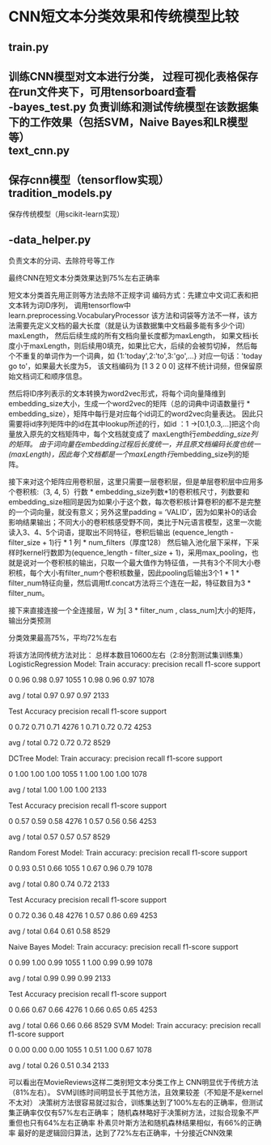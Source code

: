 CNN短文本分类效果和传统模型比较
===
train.py <br> 
---
训练CNN模型对文本进行分类， 过程可视化表格保存在run文件夹下，可用tensorboard查看<br> 
-bayes_test.py 负责训练和测试传统模型在该数据集下的工作效果（包括SVM，Naive Bayes和LR模型等）<br> 
text_cnn.py<br> 
---
保存cnn模型（tensorflow实现）<br> 
tradition_models.py<br> 
---
保存传统模型（用scikit-learn实现）<br> 

-data_helper.py<br> 
---
负责文本的分词、去除符号等工作<br> 

最终CNN在短文本分类效果达到75%左右正确率<br>

短文本分类首先用正则等方法去除不正规字词
编码方式：先建立中文词汇表和把文本转为词ID序列，
调用tensorflow中 learn.preprocessing.VocabularyProcessor
该方法和词袋等方法不一样，该方法需要先定义文档的最大长度（就是认为该数据集中文档最多能有多少个词）maxLength， 然后后续生成的所有文档向量长度都为maxLength，
如果文档i长度小于maxLength，则后续用0填充，如果比它大，后续的会被剪切掉，
然后每个不重复的单词作为一个词典，如
{1:'today',2:'to',3:'go',...}
对应一句话：'today go to'，如果最大长度为5，
该文档编码为 [1 3 2 0 0] 
这样不统计词频，但保留原始文档词汇和顺序信息。

然后将ID序列表示的文本转换为word2vec形式，将每个词向量降维到embedding_size大小，生成一个word2vec的矩阵（总的词典中词语数量行 * embedding_size），矩阵中每行是对应每个id词汇的word2vec向量表达。
因此只需要将id序列矩阵中的id在其中lookup所述的行，如id ：1 ->[0.1,0.3,...]把这个向量放入原先的文档矩阵中，每个文档就变成了
maxLength行*embedding_size列的矩阵。
由于词向量在embedding过程后长度统一，并且原文档编码长度也统一(maxLength)，因此每个文档都是一个maxLength行*embedding_size列的矩阵。

接下来对这个矩阵应用卷积层，这里只需要一层卷积层，但是单层卷积层中应用多个卷积核:（3, 4, 5）行数 * embedding_size列数*1的卷积核尺寸，列数要和embedding_size相同是因为如果小于这个数，每次卷积核计算卷积的都不是完整的一个词向量，就没有意义；另外这里padding = ‘VALID’，因为如果补0的话会影响结果输出；不同大小的卷积核感受野不同，类比于N元语言模型，这里一次能读入3、4、5个词语，提取出不同特征，卷积后输出
(equence_length - filter_size + 1)行 * 1 列 * num_filters（厚度128）
然后输入池化层下采样，下采样时kernel行数即为(equence_length - filter_size + 1)，采用max_pooling，也就是说对一个卷积核的输出，只取一个最大值作为特征值，一共有3个不同大小卷积核，每个大小有filter_num个卷积核数量，因此pooling后输出3个1 * 1 * filter_num特征向量，然后调用tf.concat方法将三个连在一起，特征数目为3 * filter_num。

接下来直接连接一个全连接层，W 为[ 3 * filter_num , class_num]大小的矩阵，输出分类预测

分类效果最高75%，平均72%左右

将该方法同传统方法对比：
总样本数目10600左右（2:8分割测试集训练集）
LogisticRegression Model:
Train accuracy:
precision recall f1-score support

0 0.96 0.98 0.97 1055
1 0.98 0.96 0.97 1078

avg / total 0.97 0.97 0.97 2133

Test Accuracy
precision recall f1-score support

0 0.72 0.71 0.71 4276
1 0.71 0.72 0.72 4253

avg / total 0.72 0.72 0.72 8529

DCTree Model:
Train accuracy:
precision recall f1-score support

0 1.00 1.00 1.00 1055
1 1.00 1.00 1.00 1078

avg / total 1.00 1.00 1.00 2133

Test Accuracy
precision recall f1-score support

0 0.57 0.59 0.58 4276
1 0.57 0.56 0.56 4253

avg / total 0.57 0.57 0.57 8529

Random Forest Model:
Train accuracy:
precision recall f1-score support

0 0.93 0.51 0.66 1055
1 0.67 0.96 0.79 1078

avg / total 0.80 0.74 0.72 2133

Test Accuracy
precision recall f1-score support

0 0.72 0.36 0.48 4276
1 0.57 0.86 0.69 4253

avg / total 0.64 0.61 0.58 8529

Naive Bayes Model:
Train accuracy:
precision recall f1-score support

0 0.99 1.00 0.99 1055
1 1.00 0.99 0.99 1078

avg / total 0.99 0.99 0.99 2133

Test Accuracy
precision recall f1-score support

0 0.66 0.67 0.66 4276
1 0.66 0.65 0.65 4253

avg / total 0.66 0.66 0.66 8529
SVM Model:
Train accuracy:
precision recall f1-score support

0 0.00 0.00 0.00 1055
1 0.51 1.00 0.67 1078

avg / total 0.26 0.51 0.34 2133

可以看出在MovieReviews这样二类别短文本分类工作上
CNN明显优于传统方法（81%左右）。
SVM训练时间明显长于其他方法，且效果较差（不知是不是kernel不太对）
决策树方法很容易就过拟合，训练集达到了100%左右的正确率，但测试集正确率仅仅有57%左右正确率；
随机森林略好于决策树方法，过拟合现象不严重但也只有64%左右正确率
朴素贝叶斯方法和随机森林结果相似，有66%的正确率
最好的是逻辑回归算法，达到了72%左右正确率，十分接近CNN效果
